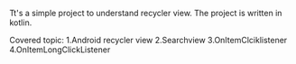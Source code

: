 Tt's a simple project to understand recycler view. The project is written in kotlin.

Covered topic:
1.Android recycler view
2.Searchview
3.OnItemClciklistener 
4.OnItemLongClickListener



